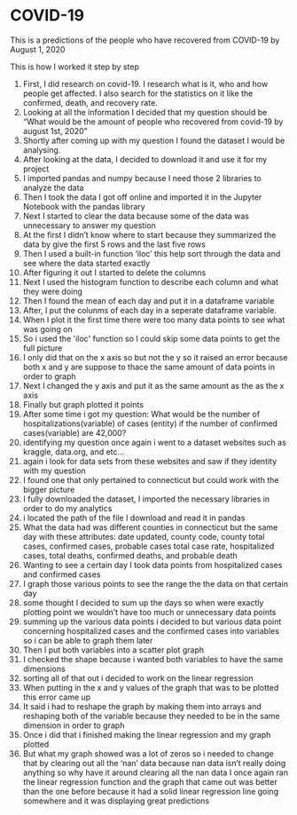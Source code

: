 # COVID-19
This is a predictions of the people who have recovered from COVID-19 by August 1, 2020

This is how I worked it step by step 

1. First, I did research on covid-19. I research what is it, who and how people get affected. I also search for the statistics on it like the confirmed, death, and recovery rate. 
2. Looking at all the information I decided that my question should be “What would be the amount of people who recovered from covid-19 by august 1st, 2020”
3. Shortly after coming up with my question I found the dataset I would be analysing. 
4. After looking at the data, I decided to download it and use it for my project
5. I imported pandas and numpy because I need those 2 libraries to analyze the data
6. Then I took the data I got off online and imported it in the Jupyter Notebook with the pandas library
7. Next I started to clear the data because some of the data was unnecessary to answer my question
8. At the first I didn’t know where to start because they summarized the data by give the first 5 rows and the last five rows
9. Then I used a built-in function ‘iloc’ this help sort through the data and see where the data started exactly 
10. After figuring it out I started to delete the columns
11. Next I used the histogram function to describe each column and what they were doing
12. Then I found the mean of each day and put it in a dataframe variable 
13. After, I put the colunms of each day in a seperate dataframe variable. 
14. When I plot it the first time there were too many data points to see what was going on 
15. So i used the 'iloc' function so I could skip some data points to get the full picture
16. I only did that on the x axis so but not the y so it raised an error because both x and y are suppose to thace the same amount of data points in order to graph
17. Next I changed the y axis and put it as the same amount as the as the x axis 
18. Finally but graph plotted it points
19. After some time i got my question: What would be the number of hospitalizations(variable) of cases (entity) if the number of confirmed cases(variable) are 42,000?
20. identifying my question once again i went to a dataset websites such as kraggle, data.org, and etc...
21. again i look for data sets from these websites and saw if they identity with my question
22. I found one that only pertained to connecticut but could work with the bigger picture
23. I fully downloaded the dataset, I imported the necessary libraries in order to do my analytics 
24. i located the path of the file I download and read it in pandas
25. What the data had was different counties in connecticut but the same day with these attributes: date updated, county code, county total cases, confirmed cases, probable cases total case rate, hospitalized cases, total deaths, confirmed deaths, and probable death
26. Wanting to see a certain day I took data points from hospitalized cases and confirmed cases 
27. I graph those various points to see the range the the data on that certain day
28. some thought I decided to sum up the days so when were exactly plotting point we wouldn’t have too much or unnecessary data points
29. summing up the various data points i decided to but various data point concerning hospitalized cases and the confirmed cases into variables so i can be able to graph them later
30. Then I put both variables into a scatter plot graph
31. I checked the shape because i wanted both variables to have the same dimensions 
32. sorting all of that out i decided to work on the linear regression
33. When putting in the x and y values of the graph that was to be plotted this error came up
34. It said i had to reshape the graph by making them into arrays and reshaping both of the variable because they needed to be in the same dimension in order to graph 
35. Once i did that i finished making the linear regression and my graph plotted
37. But what my graph showed was a lot of zeros so i needed to change that by clearing out all the ‘nan’ data because nan data isn’t really doing anything so why have it around
clearing all the nan data I once again ran the linear regression function and the graph that came out was better than the one before because it had a solid linear regression line going somewhere and it was displaying great predictions 
